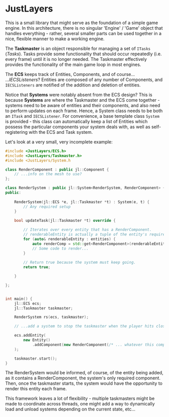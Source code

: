 # JustLayers

This is a small library that might serve as the foundation of a simple game engine. In this architecture, there is no
singular 'Engine' / 'Game' object that handles everything - rather, several smaller parts can be used together in a
nice, flexible manner to make a working engine.

The **Taskmaster** is an object responsible for managing a set of `ITasks` (*Tasks*). Tasks provide some functionality that should
occur repeatedly (i.e. every frame) until it is no longer needed. The Taskmaster effectively provides the functionality
of the main game loop in most engines.

The **ECS** keeps track of Entities, Components, and of course... ...*IECSListeners*? Entities are composed of any
number of Components, and `IECSListeners` are notified of the addition and deletion of entities.

Notice that **Systems** were notably absent from the ECS design? This is because **Systems** are where the Taskmaster
and the ECS come together - systems need to be aware of entities and their components, and also need to perform updates
on each frame. Hence, a System class needs to be both an `ITask` and `IECSListener`. For convenience, a base template
class `System` is provided - this class can automatically keep a list of Entities which possess the particular
components your system deals with, as well as self-registering with the ECS and Task system.

Let's look at a very small, very incomplete example:

```c++
#include <JustLayers/ECS.h>
#include <JustLayers/Taskmaster.h>
#include <JustLayers/System.h

class RenderComponent : public jl::Component {
    // ...info on the mesh to use?
};

class RenderSystem : public jl::System<RenderSystem, RenderComponent> {
public:
    
    RenderSystem(jl::ECS *e, jl::Taskmaster *t) : System(e, t) {
        // Any required setup
    }
    
    bool updateTask(jl::Taskmaster *t) override {

        // Iterates over every entity that has a RenderComponent.
        // renderableEntity is actually a tuple of the entity's required components.
        for (auto& renderableEntity : entities) {
            auto renderComp = std::get<RenderComponent>(renderableEntity);
            // Some code to render...
        }
    
        // Return true because the system must keep going.
        return true;

    }

};


int main() {
    jl::ECS ecs;
    jl::Taskmaster taskmaster;

    RenderSystem rs(ecs, taskmaster);

    // ...add a system to stop the taskmaster when the player hits close, etc....

    ecs.addEntity(
        new Entity()
            .addComponent(new RenderComponent(/* ... whatever this component needs ... */))
    );

    taskmaster.start();
}
```

The RenderSystem would be informed, of course, of the entity being added, as it contains a RenderComponent, the system's
only required component. Then, once the taskmaster starts, the system would have the opportunity to render this entity
each frame.


This framework leaves a lot of flexibility - multiple taskmasters might be made to coordinate across threads, one might
add a way to dynamically load and unload systems depending on the current state, etc...
